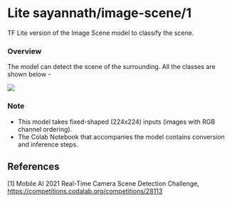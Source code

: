 # Lite sayannath/image-scene/1
TF Lite version of the Image Scene model to classify the scene.

<!-- parent-model: sayannath/zero-dce/1 -->
<!-- asset-path: legacy -->
<!-- colab: https://colab.research.google.com/github/sayannath/Image-Scene-TF-Hub/blob/main/src/Image_Scene_TFLite.ipynb -->

### Overview
The model can detect the scene of the surrounding. All the classes are shown below -

![](https://i.imgur.com/79DXWt0.jpeg)

### Note
- This model takes fixed-shaped (224x224) inputs (images with RGB channel ordering).
- The Colab Notebook that accompanies the model contains conversion and inference steps.

References
--------------
[1] Mobile AI 2021 Real-Time Camera Scene Detection Challenge, https://competitions.codalab.org/competitions/28113